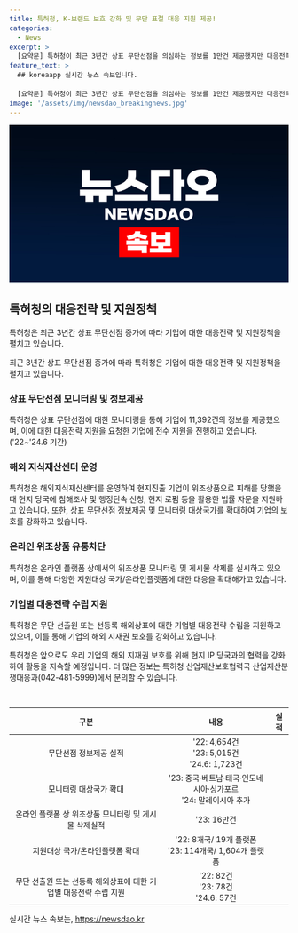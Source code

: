 ```yaml
---
title: 특허청, K-브랜드 보호 강화 및 무단 표절 대응 지원 제공!
categories:
  - News
excerpt: >
  [요약문] 특허청이 최근 3년간 상표 무단선점을 의심하는 정보를 1만건 제공했지만 대응전략 지원은 2백여건에 불과하다. 특허청은 기업에 대해 법률 자문과 현지 당국에 침해조사 요청 등 다양한 지원을 제공하고 있으며, 무단선점 모니터링과 해외 온라인 위조상품 유통 차단을 통해 기업의 해외 지재권 보호를 강화하고 있다. 특허청은 앞으로도 현지 IP 당국과의 협력을 통해 기업의 수출 경쟁력 제고를 위한 활동을 확대할 예정이다. (출처: 정책브리핑)
feature_text: >
  ## koreaapp 실시간 뉴스 속보입니다.

  [요약문] 특허청이 최근 3년간 상표 무단선점을 의심하는 정보를 1만건 제공했지만 대응전략 지원은 2백여건에 불과하다. 특허청은 기업에 대해 법률 자문과 현지 당국에 침해조사 요청 등 다양한 지원을 제공하고 있으며, 무단선점 모니터링과 해외 온라인 위조상품 유통 차단을 통해 기업의 해외 지재권 보호를 강화하고 있다. 특허청은 앞으로도 현지 IP 당국과의 협력을 통해 기업의 수출 경쟁력 제고를 위한 활동을 확대할 예정이다. (출처: 정책브리핑)
image: '/assets/img/newsdao_breakingnews.jpg'
---
```


<p><img src="/assets/img/newsdao_breakingnews.jpg" alt="koreaapp 속보" /></p>

<h2 data-ke-size="size26">특허청의 대응전략 및 지원정책</h2>

<p>특허청은 최근 3년간 상표 무단선점 증가에 따라 기업에 대한 대응전략 및 지원정책을 펼치고 있습니다.</p>

<p data-ke-size="size16">최근 3년간 상표 무단선점 증가에 따라 특허청은 기업에 대한 대응전략 및 지원정책을 펼치고 있습니다.</p>

<h3><b>상표 무단선점 모니터링 및 정보제공</b></h3>

<p>특허청은 상표 무단선점에 대한 모니터링을 통해 기업에 11,392건의 정보를 제공했으며, 이에 대한 대응전략 지원을 요청한 기업에 전수 지원을 진행하고 있습니다. ('22~'24.6 기간)</p>

<h3><b>해외 지식재산센터 운영</b></h3>

<p>특허청은 해외지식재산센터를 운영하여 현지진출 기업이 위조상품으로 피해를 당했을 때 현지 당국에 침해조사 및 행정단속 신청, 현지 로펌 등을 활용한 법률 자문을 지원하고 있습니다. 또한, 상표 무단선점 정보제공 및 모니터링 대상국가를 확대하여 기업의 보호를 강화하고 있습니다.</p>

<h3><b>온라인 위조상품 유통차단</b></h3>

<p>특허청은 온라인 플랫폼 상에서의 위조상품 모니터링 및 게시물 삭제를 실시하고 있으며, 이를 통해 다양한 지원대상 국가/온라인플랫폼에 대한 대응을 확대해가고 있습니다.</p>

<h3><b>기업별 대응전략 수립 지원</b></h3>

<p>특허청은 무단 선출원 또는 선등록 해외상표에 대한 기업별 대응전략 수립을 지원하고 있으며, 이를 통해 기업의 해외 지재권 보호를 강화하고 있습니다.</p>

<p>특허청은 앞으로도 우리 기업의 해외 지재권 보호를 위해 현지 IP 당국과의 협력을 강화하여 활동을 지속할 예정입니다. 더 많은 정보는 특허청 산업재산보호협력국 산업재산분쟁대응과(042-481-5999)에서 문의할 수 있습니다.</p>

<p data-ke-size="size16">&nbsp;</p>

<table>
    <thead>
        <tr>
            <th style="text-align: center;">구분</th>
            <th style="text-align: center;">내용</th>
            <th style="text-align: center;">실적</th>
        </tr>
    </thead>
    <tbody>
        <tr>
            <td style="text-align: center;">무단선점 정보제공 실적</td>
            <td style="text-align: center;">'22: 4,654건<br>'23: 5,015건<br>'24.6: 1,723건</td>
        </tr>
        <tr>
            <td style="text-align: center;">모니터링 대상국가 확대</td>
            <td style="text-align: center;">'23: 중국·베트남·태국·인도네시아·싱가포르<br>'24: 말레이시아 추가</td>
        </tr>
        <tr>
            <td style="text-align: center;">온라인 플랫폼 상 위조상품 모니터링 및 게시물 삭제실적</td>
            <td style="text-align: center;">'23: 16만건</td>
        </tr>
        <tr>
            <td style="text-align: center;">지원대상 국가/온라인플랫폼 확대</td>
            <td style="text-align: center;">'22: 8개국/ 19개 플랫폼<br>'23: 114개국/ 1,604개 플랫폼</td>
        </tr>
        <tr>
            <td style="text-align: center;">무단 선출원 또는 선등록 해외상표에 대한 기업별 대응전략 수립 지원</td>
            <td style="text-align: center;">'22: 82건<br>'23: 78건<br>'24.6: 57건</td>
        </tr>
    </tbody>
</table>

<p data-ke-size="size16"></p>
실시간 뉴스 속보는, <a href="https://newsdao.kr" rel="dofollow">https://newsdao.kr</a>


